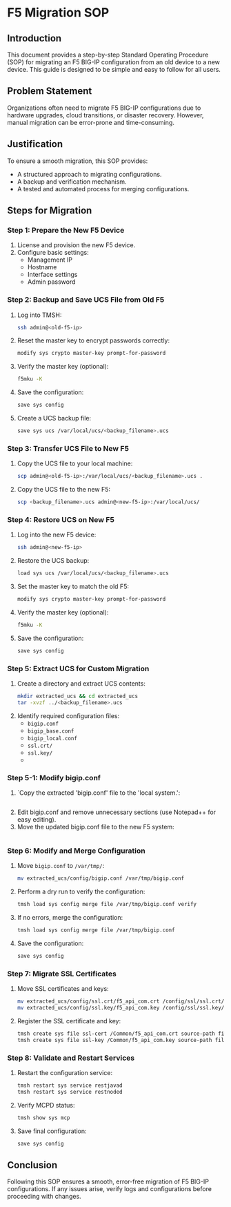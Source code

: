 # F5 Migration SOP

## Introduction
This document provides a step-by-step Standard Operating Procedure (SOP) for migrating an F5 BIG-IP configuration from an old device to a new device. This guide is designed to be simple and easy to follow for all users.

## Problem Statement
Organizations often need to migrate F5 BIG-IP configurations due to hardware upgrades, cloud transitions, or disaster recovery. However, manual migration can be error-prone and time-consuming.

## Justification
To ensure a smooth migration, this SOP provides:
- A structured approach to migrating configurations.
- A backup and verification mechanism.
- A tested and automated process for merging configurations.

## Steps for Migration

### Step 1: Prepare the New F5 Device
1. License and provision the new F5 device.
2. Configure basic settings:
   - Management IP
   - Hostname
   - Interface settings
   - Admin password

### Step 2: Backup and Save UCS File from Old F5
1. Log into TMSH:
   ```sh
   ssh admin@<old-f5-ip>
   ```
2. Reset the master key to encrypt passwords correctly:
   ```sh
   modify sys crypto master-key prompt-for-password
   ```
3. Verify the master key (optional):
   ```sh
   f5mku -K
   ```
4. Save the configuration:
   ```sh
   save sys config
   ```
5. Create a UCS backup file:
   ```sh
   save sys ucs /var/local/ucs/<backup_filename>.ucs
   ```

### Step 3: Transfer UCS File to New F5
1. Copy the UCS file to your local machine:
   ```sh
   scp admin@<old-f5-ip>:/var/local/ucs/<backup_filename>.ucs .
   ```
2. Copy the UCS file to the new F5:
   ```sh
   scp <backup_filename>.ucs admin@<new-f5-ip>:/var/local/ucs/
   ```

### Step 4: Restore UCS on New F5
1. Log into the new F5 device:
   ```sh
   ssh admin@<new-f5-ip>
   ```
2. Restore the UCS backup:
   ```sh
   load sys ucs /var/local/ucs/<backup_filename>.ucs
   ```
3. Set the master key to match the old F5:
   ```sh
   modify sys crypto master-key prompt-for-password
   ```
4. Verify the master key (optional):
   ```sh
   f5mku -K
   ```
5. Save the configuration:
   ```sh
   save sys config
   ```

### Step 5: Extract UCS for Custom Migration
1. Create a directory and extract UCS contents:
   ```sh
   mkdir extracted_ucs && cd extracted_ucs
   tar -xvzf ../<backup_filename>.ucs
   ```
2. Identify required configuration files:
   - `bigip.conf`
   - `bigip_base.conf`
   - `bigip_local.conf`
   - `ssl.crt/`
   - `ssl.key/`
   - 
### Step 5-1: Modify bigip.conf
1. `Copy the extracted 'bigip.conf' file to the 'local system.':
   ```sh
2. Edit bigip.conf and remove unnecessary sections (use Notepad++ for easy editing).
3. Move the updated bigip.conf file to the new F5 system:
   ```
### Step 6: Modify and Merge Configuration
1. Move `bigip.conf` to `/var/tmp/`:
   ```sh
   mv extracted_ucs/config/bigip.conf /var/tmp/bigip.conf
   ```
2. Perform a dry run to verify the configuration:
   ```sh
   tmsh load sys config merge file /var/tmp/bigip.conf verify
   ```
3. If no errors, merge the configuration:
   ```sh
   tmsh load sys config merge file /var/tmp/bigip.conf
   ```
4. Save the configuration:
   ```sh
   save sys config
   ```

### Step 7: Migrate SSL Certificates
1. Move SSL certificates and keys:
   ```sh
   mv extracted_ucs/config/ssl.crt/f5_api_com.crt /config/ssl/ssl.crt/
   mv extracted_ucs/config/ssl.key/f5_api_com.key /config/ssl/ssl.key/
   ```
2. Register the SSL certificate and key:
   ```sh
   tmsh create sys file ssl-cert /Common/f5_api_com.crt source-path file:///config/ssl/ssl.crt/f5_api_com.crt
   tmsh create sys file ssl-key /Common/f5_api_com.key source-path file:///config/ssl/ssl.key/f5_api_com.key
   ```

### Step 8: Validate and Restart Services
1. Restart the configuration service:
   ```sh
   tmsh restart sys service restjavad
   tmsh restart sys service restnoded
   ```
2. Verify MCPD status:
   ```sh
   tmsh show sys mcp
   ```
3. Save final configuration:
   ```sh
   save sys config
   ```

## Conclusion
Following this SOP ensures a smooth, error-free migration of F5 BIG-IP configurations. If any issues arise, verify logs and configurations before proceeding with changes.

